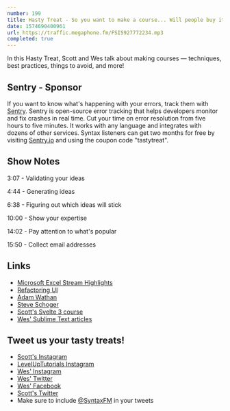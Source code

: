 ```yaml
---
number: 199
title: Hasty Treat - So you want to make a course... Will people buy it?
date: 1574690400961
url: https://traffic.megaphone.fm/FSI5927772234.mp3
completed: true
---
```


In this Hasty Treat, Scott and Wes talk about making courses — techniques, best practices, things to avoid, and more!

## Sentry - Sponsor
If you want to know what's happening with your errors, track them with [Sentry](https://sentry.io/). Sentry is open-source error tracking that helps developers monitor and fix crashes in real time. Cut your time on error resolution from five hours to five minutes. It works with any language and integrates with dozens of other services. Syntax listeners can get two months for free by visiting [Sentry.io](https://sentry.io/) and using the coupon code "tastytreat".

## Show Notes

3:07 - Validating your ideas 

4:44 - Generating ideas

6:38 - Figuring out which ideas will stick

10:00 - Show your expertise

14:02 - Pay attention to what's popular

15:50 - Collect email addresses

## Links
* [Microsoft Excel Stream Highlights](https://www.youtube.com/watch?v=xubbVvKbUfY)
* [Refactoring UI](https://refactoringui.com/)
* [Adam Wathan](https://twitter.com/adamwathan)
* [Steve Schoger](https://twitter.com/steveschoger)
* [Scott's Svelte 3 course](https://www.leveluptutorials.com/tutorials/svelte-for-beginners)
* [Wes' Sublime Text articles](https://wesbos.com/category/sublime-text/)

## Tweet us your tasty treats!
* [Scott's Instagram](https://www.instagram.com/stolinski/)
* [LevelUpTutorials Instagram](https://www.instagram.com/LevelUpTutorials/)
* [Wes' Instagram](https://www.instagram.com/wesbos/)
* [Wes' Twitter](https://twitter.com/wesbos)
* [Wes' Facebook](https://www.facebook.com/wesbos.developer)
* [Scott's Twitter](https://twitter.com/stolinski)
* Make sure to include [@SyntaxFM](https://twitter.com/SyntaxFM) in your tweets